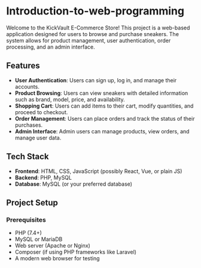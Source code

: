 # Introduction-to-web-programming
Welcome to the KickVault E-Commerce Store! This project is a web-based application designed for users to browse and purchase sneakers. The system allows for product management, user authentication, order processing, and an admin interface.

## Features

- **User Authentication**: Users can sign up, log in, and manage their accounts.
- **Product Browsing**: Users can view sneakers with detailed information such as brand, model, price, and availability.
- **Shopping Cart**: Users can add items to their cart, modify quantities, and proceed to checkout.
- **Order Management**: Users can place orders and track the status of their purchases.
- **Admin Interface**: Admin users can manage products, view orders, and manage user data.

## Tech Stack

- **Frontend**: HTML, CSS, JavaScript (possibly React, Vue, or plain JS)
- **Backend**: PHP, MySQL
- **Database**: MySQL (or your preferred database)

## Project Setup

### Prerequisites

- PHP (7.4+)
- MySQL or MariaDB
- Web server (Apache or Nginx)
- Composer (if using PHP frameworks like Laravel)
- A modern web browser for testing
